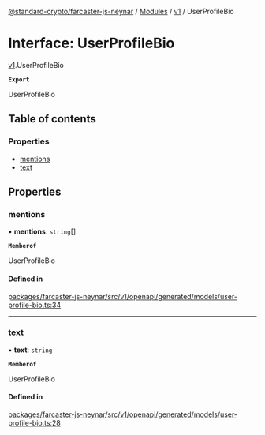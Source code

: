 [@standard-crypto/farcaster-js-neynar](../README.md) / [Modules](../modules.md) / [v1](../modules/v1.md) / UserProfileBio

# Interface: UserProfileBio

[v1](../modules/v1.md).UserProfileBio

**`Export`**

UserProfileBio

## Table of contents

### Properties

- [mentions](v1.UserProfileBio.md#mentions)
- [text](v1.UserProfileBio.md#text)

## Properties

### mentions

• **mentions**: `string`[]

**`Memberof`**

UserProfileBio

#### Defined in

[packages/farcaster-js-neynar/src/v1/openapi/generated/models/user-profile-bio.ts:34](https://github.com/standard-crypto/farcaster-js/blob/main/packages/farcaster-js-neynar/src/v1/openapi/generated/models/user-profile-bio.ts#L34)

___

### text

• **text**: `string`

**`Memberof`**

UserProfileBio

#### Defined in

[packages/farcaster-js-neynar/src/v1/openapi/generated/models/user-profile-bio.ts:28](https://github.com/standard-crypto/farcaster-js/blob/main/packages/farcaster-js-neynar/src/v1/openapi/generated/models/user-profile-bio.ts#L28)
